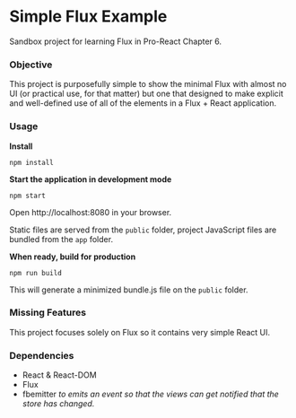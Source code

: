 Simple Flux Example
=====================

Sandbox project for learning Flux in Pro-React Chapter 6.

### Objective

This project is purposefully simple to show the minimal Flux with almost no UI (or practical use, for that matter)
 but one that designed to make explicit and well-defined use of all of the elements in a Flux + React application.

### Usage
**Install**
```
npm install
```

**Start the application in development mode**
```
npm start
```

Open http://localhost:8080 in your browser.

Static files are served from the `public` folder, project JavaScript files are bundled from the `app` folder.

**When ready, build for production**
```
npm run build
```

This will generate a minimized bundle.js file on the `public` folder.


### Missing Features

This project focuses solely on Flux so it contains very simple React UI.

### Dependencies

* React & React-DOM
* Flux
* fbemitter *to emits an event so that the views can get notified that the store has changed.*
